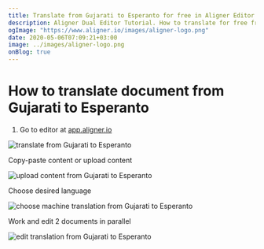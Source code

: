 ```yaml
---
title: Translate from Gujarati to Esperanto for free in Aligner Editor
description: Aligner Dual Editor Tutorial. How to translate for free from Gujarati to Esperanto. Aligner is multilingual document management platform. 
ogImage: "https://www.aligner.io/images/aligner-logo.png"
date: 2020-05-06T07:09:21+03:00
image: ../images/aligner-logo.png
onBlog: true
---
```


# How to translate document from Gujarati to Esperanto

1. Go to editor at [app.aligner.io](https://app.aligner.io "Aligner App web page")

![translate from Gujarati to Esperanto](../aligner-blank-editor.png "translate from Gujarati to Esperanto")

Copy-paste content or upload content

![upload content from Gujarati to Esperanto](../aligner-uploaded-document.png "upload content from Gujarati to Esperanto")

Choose desired language

![choose machine translation from Gujarati to Esperanto](../aligner-language-dropdown.png "choose machine translation from Gujarati to Esperanto")

Work and edit 2 documents in parallel

![edit translation from Gujarati to Esperanto](../aligner-double-sitded-editor.png "edit translation from Gujarati to Esperanto")

